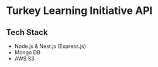 # Turkey Learning Initiative API

## Tech Stack
- Node.js & Nest.js (Express.js)
- Mongo DB
- AWS S3
